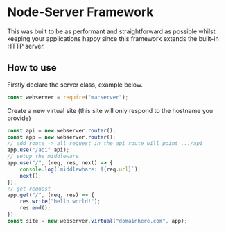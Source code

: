 # Node-Server Framework
This was built to be as performant and straightforward as possible whilst keeping your applications happy since this framework extends the built-in HTTP server.

## How to use
Firstly declare the server class, example below.
```javascript
const webserver = require("macserver");
```
Create a new virtual site (this site will only respond to the hostname you provide)
```javascript
const api = new webserver.router();
const app = new webserver.router();
// add route -> all request in the api route will point .../api
app.use("/api" api);
// setup the middleware
app.use("/", (req, res, next) => {
    console.log(`middlewhare: ${req.url}`);
    next();
});
// get request
app.get("/", (req, res) => {
    res.write("hello world!");
    res.end();
});
const site = new webserver.virtual("domainhere.com", app);
```